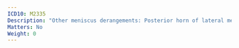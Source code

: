 ```yaml
---
ICD10: M2335
Description: "Other meniscus derangements: Posterior horn of lateral meniscus"
Matters: No
Weight: 0
---
```

